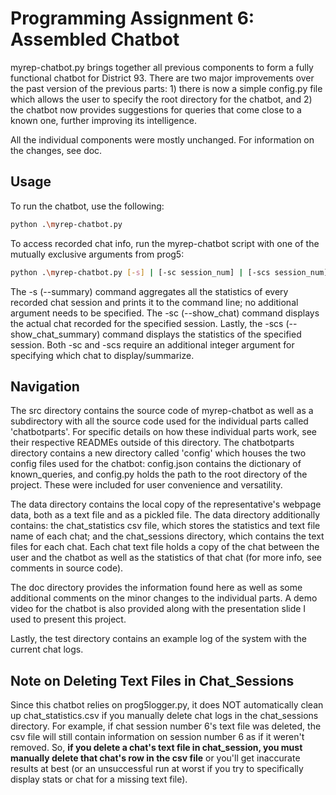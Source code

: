 # Programming Assignment 6: Assembled Chatbot
myrep-chatbot.py brings together all previous components to form a fully functional chatbot for District 93. There are two major improvements over the past version of the previous parts: 1) there is now a simple config.py file which allows the user to specify the root directory for the chatbot, and 2) the chatbot now provides suggestions for queries that come close to a known one, further improving its intelligence. 

All the individual components were mostly unchanged. For information on the changes, see doc. 

## Usage
To run the chatbot, use the following:
```bash
python .\myrep-chatbot.py
```
To access recorded chat info, run the myrep-chatbot script with one of the mutually exclusive arguments from prog5:
```bash
python .\myrep-chatbot.py [-s] | [-sc session_num] | [-scs session_num]
```
The -s (--summary) command aggregates all the statistics of every recorded chat session and prints it to the command line; no additional argument needs to be specified. The -sc (--show_chat) command displays the actual chat recorded
for the specified session. Lastly, the -scs (--show_chat_summary) command displays the statistics of the specified session. Both -sc and -scs require an additional integer argument for specifying which chat to display/summarize.

## Navigation
The src directory contains the source code of myrep-chatbot as well as a subdirectory with all the source code used for the individual parts called 'chatbotparts'. For specific details on how these individual parts work, see their respective READMEs outside of this directory. The chatbotparts directory contains a new directory called 'config' which houses the two config files used for the chatbot: config.json contains the dictionary of known_queries, and config.py holds the path to the root directory of the project. These were included for user convenience and versatility.

The data directory contains the local copy of the representative's webpage data, both as a text file and as a pickled file. The data directory additionally contains: the chat_statistics csv file, which stores the statistics and text file name of each chat; and the chat_sessions directory, which contains the text files for each chat. Each chat text file holds a copy of the chat between the user and the chatbot as well as the statistics of that chat (for more info, see comments in source code).

The doc directory provides the information found here as well as some additional comments on the minor changes to the individual parts. A demo video for the chatbot is also provided along with the presentation slide I used
to present this project.

Lastly, the test directory contains an example log of the system with the current chat logs.

## Note on Deleting Text Files in Chat_Sessions
Since this chatbot relies on prog5logger.py, it does NOT automatically clean up chat_statistics.csv if you manually delete chat logs in the chat_sessions directory. For example, if chat session number 6's text file was deleted, the csv file will still contain information on session number 6 as if it weren't removed. So, **if you delete a chat's text file in chat_session, you must manually delete that chat's row in the csv file** or you'll get inaccurate results at best (or an unsuccessful run at worst if you try to specifically display stats or chat for a missing text file).
